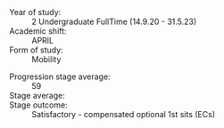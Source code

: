 <dl class="d-flex flex-row inline">
  <dt>Year of study:</dt>
  <dd>2 Undergraduate FullTime <span>(14.9.20 - 31.5.23)</span></dd>
  <dt>Academic shift:</dt>
  <dd>APRIL</dd>
  <dt>Form of study:</dt>
  <dd>Mobility</dd>
</dl>

<dl class="d-flex flex-row inline">
  <dt>Progression stage average:</dt>
  <dd>59</dd>
  <dt>Stage average:</dt>
  <dd> </dd>
  <dt>Stage outcome:</dt>
  <dd>Satisfactory - compensated optional 1st sits (ECs)</dd>
</dl>
